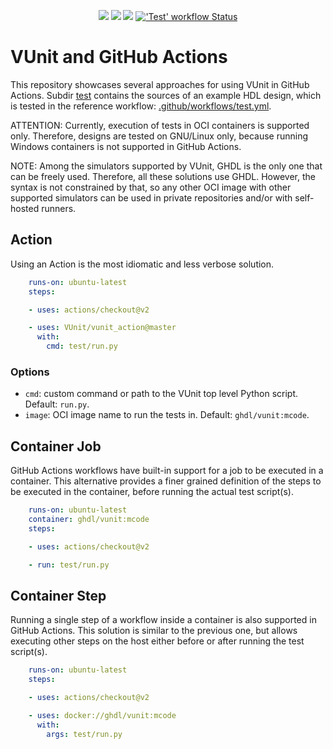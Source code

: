 <p align="center">
  <a title="vunit.github.io"
     href="http://vunit.github.io"
  ><img src="https://img.shields.io/website.svg?label=vunit.github.io&longCache=true&style=flat-square&url=http%3A%2F%2Fvunit.github.io%2Findex.html"
  /></a><!--
  -->
  <a title="Join the chat at https://gitter.im/VUnit/vunit"
     href="https://gitter.im/VUnit/vunit"
  ><img src="https://img.shields.io/gitter/room/VUnit/vunit.svg?longCache=true&style=flat-square&logo=gitter&logoColor=4db797&color=4db797"
  /></a><!--
  -->
  <a title="@VUnitFramework"
     href="https://www.twitter.com/VUnitFramework"
  ><img src="https://img.shields.io/twitter/follow/VUnitFramework.svg?longCache=true&style=flat-square&color=1DA1F2&label=%40VUnitFramework&logo=twitter&logoColor=fff"
  /></a><!--
  -->
  <a title="'Test' workflow Status"
     href="https://github.com/VUnit/vunit_action/actions?query=workflow%3ATest"
  ><img alt="'Test' workflow Status" src="https://img.shields.io/github/workflow/status/VUnit/vunit_action/Test?longCache=true&style=flat-square&label=Test"
  /></a>
</p>


# VUnit and GitHub Actions

This repository showcases several approaches for using VUnit in GitHub Actions. Subdir [test](test) contains the sources of an example HDL design, which is tested in the reference workflow: [.github/workflows/test.yml](.github/workflows/test.yml).

ATTENTION: Currently, execution of tests in OCI containers is supported only. Therefore, designs are tested on GNU/Linux only, because running Windows containers is not supported in GitHub Actions.

NOTE: Among the simulators supported by VUnit, GHDL is the only one that can be freely used. Therefore, all these solutions use GHDL. However, the syntax is not constrained by that, so any other OCI image with other supported simulators can be used in private repositories and/or with self-hosted runners.

## Action

Using an Action is the most idiomatic and less verbose solution.

```yml
    runs-on: ubuntu-latest
    steps:

    - uses: actions/checkout@v2

    - uses: VUnit/vunit_action@master
      with:
        cmd: test/run.py
```

### Options

- `cmd`: custom command or path to the VUnit top level Python script. Default: `run.py`.
- `image`: OCI image name to run the tests in. Default: `ghdl/vunit:mcode`.

## Container Job

GitHub Actions workflows have built-in support for a job to be executed in a container. This alternative provides a finer grained definition of the steps to be executed in the container, before running the actual test script(s).

```yml
    runs-on: ubuntu-latest
    container: ghdl/vunit:mcode
    steps:

    - uses: actions/checkout@v2

    - run: test/run.py
```

## Container Step

Running a single step of a workflow inside a container is also supported in GitHub Actions. This solution is similar to the previous one, but allows executing other steps on the host either before or after running the test script(s).

```yml
    runs-on: ubuntu-latest
    steps:

    - uses: actions/checkout@v2

    - uses: docker://ghdl/vunit:mcode
      with:
        args: test/run.py
```
